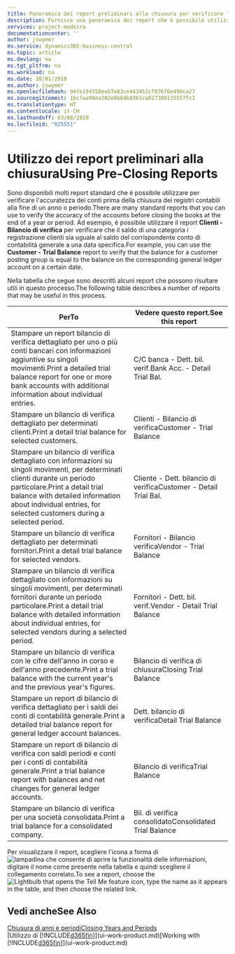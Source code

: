 ```yaml
---
title: Panoramica dei report preliminari alla chiusura per verificare l'accuratezza dei conti | Documenti Microsoft
description: Fornisce una panoramica dei report che è possibile utilizzare per verificare l'accuratezza dei conti prima della chiusura dei registri contabili alla fine di un anno o periodo.
services: project-madeira
documentationcenter: ''
author: jswymer
ms.service: dynamics365-business-central
ms.topic: article
ms.devlang: na
ms.tgt_pltfrm: na
ms.workload: na
ms.date: 10/01/2018
ms.author: jswymer
ms.openlocfilehash: 94fe194350eeb7e83ce443452cf876f6e498ca27
ms.sourcegitcommit: 1bcfaa99ea302e6b84b8361ca02730b135557fc1
ms.translationtype: HT
ms.contentlocale: it-CH
ms.lasthandoff: 03/08/2019
ms.locfileid: "825551"
---
```

# <a name="using-pre-closing-reports"></a><span data-ttu-id="be49b-103">Utilizzo dei report preliminari alla chiusura</span><span class="sxs-lookup"><span data-stu-id="be49b-103">Using Pre-Closing Reports</span></span>
<span data-ttu-id="be49b-104">Sono disponibili molti report standard che è possibile utilizzare per verificare l'accuratezza dei conti prima della chiusura dei registri contabili alla fine di un anno o periodo.</span><span class="sxs-lookup"><span data-stu-id="be49b-104">There are many standard reports that you can use to verify the accuracy of the accounts before closing the books at the end of a year or period.</span></span> <span data-ttu-id="be49b-105">Ad esempio, è possibile utilizzare il report **Clienti - Bilancio di verifica** per verificare che il saldo di una categoria i registrazione clienti sia uguale al saldo del corrispondente conto di contabilità generale a una data specifica.</span><span class="sxs-lookup"><span data-stu-id="be49b-105">For example, you can use the **Customer - Trial Balance** report to verify that the balance for a customer posting group is equal to the balance on the corresponding general ledger account on a certain date.</span></span>

<span data-ttu-id="be49b-106">Nella tabella che segue sono descritti alcuni report che possono risultare utili in questo processo.</span><span class="sxs-lookup"><span data-stu-id="be49b-106">The following table describes a number of reports that may be useful in this process.</span></span>

| <span data-ttu-id="be49b-107">Per</span><span class="sxs-lookup"><span data-stu-id="be49b-107">To</span></span> | <span data-ttu-id="be49b-108">Vedere questo report.</span><span class="sxs-lookup"><span data-stu-id="be49b-108">See this report</span></span> |
| --- | --- |
| <span data-ttu-id="be49b-109">Stampare un report bilancio di verifica dettagliato per uno o più conti bancari con informazioni aggiuntive su singoli movimenti.</span><span class="sxs-lookup"><span data-stu-id="be49b-109">Print a detailed trial balance report for one or more bank accounts with additional information about individual entries.</span></span> |<span data-ttu-id="be49b-110">C/C banca - Dett. bil. verif.</span><span class="sxs-lookup"><span data-stu-id="be49b-110">Bank Acc. - Detail Trial Bal.</span></span> |
| <span data-ttu-id="be49b-111">Stampare un bilancio di verifica dettagliato per determinati clienti.</span><span class="sxs-lookup"><span data-stu-id="be49b-111">Print a detail trial balance for selected customers.</span></span> |<span data-ttu-id="be49b-112">Clienti - Bilancio di verifica</span><span class="sxs-lookup"><span data-stu-id="be49b-112">Customer - Trial Balance</span></span> |
| <span data-ttu-id="be49b-113">Stampare un bilancio di verifica dettagliato con informazioni su singoli movimenti, per determinati clienti durante un periodo particolare.</span><span class="sxs-lookup"><span data-stu-id="be49b-113">Print a detail trial balance with detailed information about individual entries, for selected customers during a selected period.</span></span> |<span data-ttu-id="be49b-114">Cliente - Dett. bilancio di verifica</span><span class="sxs-lookup"><span data-stu-id="be49b-114">Customer - Detail Trial Bal.</span></span> |
| <span data-ttu-id="be49b-115">Stampare un bilancio di verifica dettagliato per determinati fornitori.</span><span class="sxs-lookup"><span data-stu-id="be49b-115">Print a detail trial balance for selected vendors.</span></span> |<span data-ttu-id="be49b-116">Fornitori - Bilancio verifica</span><span class="sxs-lookup"><span data-stu-id="be49b-116">Vendor - Trial Balance</span></span> |
| <span data-ttu-id="be49b-117">Stampare un bilancio di verifica dettagliato con informazioni su singoli movimenti, per determinati fornitori durante un periodo particolare.</span><span class="sxs-lookup"><span data-stu-id="be49b-117">Print a detail trial balance with detailed information about individual entries, for selected vendors during a selected period.</span></span> |<span data-ttu-id="be49b-118">Fornitori - Dett. bil. verif.</span><span class="sxs-lookup"><span data-stu-id="be49b-118">Vendor - Detail Trial Balance</span></span> |
| <span data-ttu-id="be49b-119">Stampare un bilancio di verifica con le cifre dell'anno in corso e dell'anno precedente.</span><span class="sxs-lookup"><span data-stu-id="be49b-119">Print a trial balance with the current year's and the previous year's figures.</span></span> |<span data-ttu-id="be49b-120">Bilancio di verifica di chiusura</span><span class="sxs-lookup"><span data-stu-id="be49b-120">Closing Trial Balance</span></span> |
| <span data-ttu-id="be49b-121">Stampare un report di bilancio di verifica dettagliato per i saldi dei conti di contabilità generale.</span><span class="sxs-lookup"><span data-stu-id="be49b-121">Print a detailed trial balance report for general ledger account balances.</span></span> |<span data-ttu-id="be49b-122">Dett. bilancio di verifica</span><span class="sxs-lookup"><span data-stu-id="be49b-122">Detail Trial Balance</span></span> |
| <span data-ttu-id="be49b-123">Stampare un report di bilancio di verifica con saldi periodi e conti per i conti di contabilità generale.</span><span class="sxs-lookup"><span data-stu-id="be49b-123">Print a trial balance report with balances and net changes for general ledger accounts.</span></span> |<span data-ttu-id="be49b-124">Bilancio di verifica</span><span class="sxs-lookup"><span data-stu-id="be49b-124">Trial Balance</span></span> |
| <span data-ttu-id="be49b-125">Stampare un bilancio di verifica per una società consolidata.</span><span class="sxs-lookup"><span data-stu-id="be49b-125">Print a trial balance for a consolidated company.</span></span> |<span data-ttu-id="be49b-126">Bil. di verifica consolidato</span><span class="sxs-lookup"><span data-stu-id="be49b-126">Consolidated Trial Balance</span></span> |

<span data-ttu-id="be49b-127">Per visualizzare il report, scegliere l'icona a forma di ![lampadina che consente di aprire la funzionalità delle informazioni](media/ui-search/search_small.png "Informazioni sull'operazione che si desidera eseguire"), digitare il nome come presente nella tabella e quindi scegliere il collegamento correlato.</span><span class="sxs-lookup"><span data-stu-id="be49b-127">To see a report, choose the ![Lightbulb that opens the Tell Me feature](media/ui-search/search_small.png "Tell me what you want to do") icon, type the name as it appears in the table, and then choose the related link.</span></span>

## <a name="see-also"></a><span data-ttu-id="be49b-128">Vedi anche</span><span class="sxs-lookup"><span data-stu-id="be49b-128">See Also</span></span>
[<span data-ttu-id="be49b-129">Chiusura di anni e periodi</span><span class="sxs-lookup"><span data-stu-id="be49b-129">Closing Years and Periods</span></span>](year-close-years-periods.md)  
<span data-ttu-id="be49b-130">[Utilizzo di [!INCLUDE[d365fin](includes/d365fin_md.md)]](ui-work-product.md)</span><span class="sxs-lookup"><span data-stu-id="be49b-130">[Working with [!INCLUDE[d365fin](includes/d365fin_md.md)]](ui-work-product.md)</span></span>

